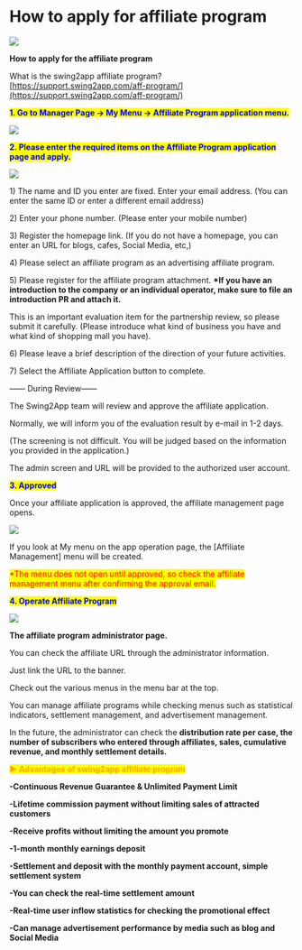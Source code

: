 # How to apply for affiliate program

![](https://support.swing2app.com/wp-content/uploads/2018/10/aff\_pro.png)

**How to apply for the affiliate program**

What is the swing2app affiliate program? [https://support.swing2app.com/aff-program/](https://support.swing2app.com/aff-program/)

<mark style="color:blue;">**1. Go to Manager Page → My Menu → Affiliate Program application menu.**</mark>&#x20;

![](https://support.swing2app.com/wp-content/uploads/2018/10/afp1.png)



<mark style="color:blue;">**2. Please enter the required items on the Affiliate Program application page and apply.**</mark>&#x20;

![](https://support.swing2app.com/wp-content/uploads/2018/10/afp2.png)

1\) The name and ID you enter are fixed. Enter your email address. (You can enter the same ID or enter a different email address)

2\) Enter your phone number. (Please enter your mobile number)

3\) Register the homepage link. (If you do not have a homepage, you can enter an URL for blogs, cafes, Social Media, etc,)

4\) Please select an affiliate program as an advertising affiliate program.

5\) Please register for the affiliate program attachment. **\*If you have an introduction to the company or an individual operator, make sure to file an introduction PR and attach it.**

This is an important evaluation item for the partnership review, so please submit it carefully. (Please introduce what kind of business you have and what kind of shopping mall you have).

6\) Please leave a brief description of the direction of your future activities.

7\) Select the Affiliate Application button to complete.



—— During Review——

The Swing2App team will review and approve the affiliate application.

Normally, we will inform you of the evaluation result by e-mail in 1-2 days.

(The screening is not difficult. You will be judged based on the information you provided in the application.)

The admin screen and URL will be provided to the authorized user account.



<mark style="color:blue;">**3. Approved**</mark>

Once your affiliate application is approved, the affiliate management page opens.

![](https://support.swing2app.com/wp-content/uploads/2018/10/%EC%98%81%EB%AC%B8\_%EC%A0%9C%ED%9C%B4%ED%94%84%EB%A1%9C%EA%B7%B8%EB%9E%A81-1.png)

If you look at My menu on the app operation page, the \[Affiliate Management] menu will be created.

<mark style="color:red;">\*The menu does not open until approved, so check the affiliate management menu after confirming the approval email.</mark>



<mark style="color:blue;">**4. Operate Affiliate Program**</mark>

![](https://support.swing2app.com/wp-content/uploads/2018/10/%EC%98%81%EB%AC%B8\_%EC%A0%9C%ED%9C%B4%ED%94%84%EB%A1%9C%EA%B7%B8%EB%9E%A82.png)

**The affiliate program administrator page.**

You can check the affiliate URL through the administrator information.

Just link the URL to the banner.

Check out the various menus in the menu bar at the top.

You can manage affiliate programs while checking menus such as statistical indicators, settlement management, and advertisement management.

In the future, the administrator can check the **distribution rate per case, the number of subscribers who entered through affiliates, sales, cumulative revenue, and monthly settlement details.**



<mark style="color:orange;">**▶ Advantages of swing2app affiliate program**</mark>

**-Continuous Revenue Guarantee & Unlimited Payment Limit**

**-Lifetime commission payment without limiting sales of attracted customers**

**-Receive profits without limiting the amount you promote**

**-1-month monthly earnings deposit**

**​-Settlement and deposit with the monthly payment account, simple settlement system**

**-You can check the real-time settlement amount**

**-Real-time user inflow statistics for checking the promotional effect**

**-Can manage advertisement performance by media such as blog and Social Media**
